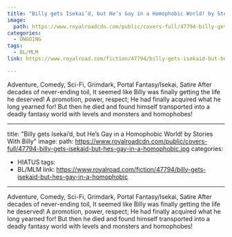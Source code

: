 ```yaml
---
title: "Billy gets Isekai’d, but He’s Gay in a Homophobic World! by Stories With Billy"
image:
  path: https://www.royalroadcdn.com/public/covers-full/47794-billy-gets-isekaid-but-hes-gay-in-a-homophobic.jpg
categories:
  - ONGOING
tags:
  - BL/MLM
link: https://www.royalroad.com/fiction/47794/billy-gets-isekaid-but-hes-gay-in-a-homophobic

---
```

Adventure, Comedy, Sci-Fi, Grimdark, Portal Fantasy/Isekai, Satire
After decades of never-ending toil, It seemed like Billy was finally getting the life he deserved!
A promotion, power, respect; He had finally acquired what he long yearned for!
But then he died and found himself transported into a deadly fantasy world with levels and monsters and homophobes!

---
title: "Billy gets Isekai’d, but He’s Gay in a Homophobic World! by Stories With Billy"
image:
  path: https://www.royalroadcdn.com/public/covers-full/47794-billy-gets-isekaid-but-hes-gay-in-a-homophobic.jpg
categories:
  - HIATUS
tags:
  - BL/MLM
link: https://www.royalroad.com/fiction/47794/billy-gets-isekaid-but-hes-gay-in-a-homophobic

---
Adventure, Comedy, Sci-Fi, Grimdark, Portal Fantasy/Isekai, Satire
After decades of never-ending toil, It seemed like Billy was finally getting the life he deserved!
A promotion, power, respect; He had finally acquired what he long yearned for!
But then he died and found himself transported into a deadly fantasy world with levels and monsters and homophobes!

